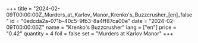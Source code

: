 +++
title = "2024-02-09T00:00:00Z_Murders_at_Karlov_Manor_Krenko's_Buzzcrusher_[en]_false"
id = "0edcda2a-071b-40c5-9fb3-8a4ff87ca00e"
date = "2024-02-09T00:00:00Z"
name = "Krenko's Buzzcrusher"
lang = ["en"]
price = "0.42"
quantity = 4
foil = false
set = "Murders at Karlov Manor"
+++
